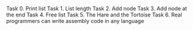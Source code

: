 Task 0. Print list
Task 1. List length
Task 2. Add node
Task 3. Add node at the end
Task 4. Free list
Task 5. The Hare and the Tortoise
Task 6. Real programmers can write assembly code in any language
